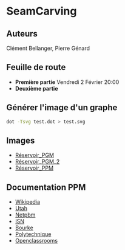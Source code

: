 # SeamCarving

## Auteurs
Clément Bellanger, Pierre Génard

## Feuille de route
- **Première partie** Vendredi 2 Février 20:00
- **Deuxième partie**

## Générer l'image d'un graphe
```bash
dot -Tsvg test.dot > test.svg
```

## Images
- [Réservoir_PGM](http://igm.univ-mlv.fr/~incerti/IMAGES/PGM.htm)
- [Réservoir_PGM_2](http://people.sc.fsu.edu/~jburkardt/data/pgma/)
- [Réservoir_PPM](http://igm.univ-mlv.fr/~incerti/IMAGES/PPM.htm)

## Documentation PPM
- [Wikipedia](https://fr.wikipedia.org/wiki/Portable_pixmap)
- [Utah](http://www.eng.utah.edu/~cs5610/ppm.html)
- [Netpbm](http://netpbm.sourceforge.net/doc/ppm.html)
- [ISN](http://www.info-isn.fr/Mini%20projet%20image.pdf)
- [Bourke](http://paulbourke.net/dataformats/ppm/)
- [Polytechnique](https://www.enseignement.polytechnique.fr/informatique/profs/Philippe.Chassignet/PGM/index.html)
- [Openclassrooms](https://openclassrooms.com/forum/sujet/lecture-et-modification-d-une-image-ppm-73883)
